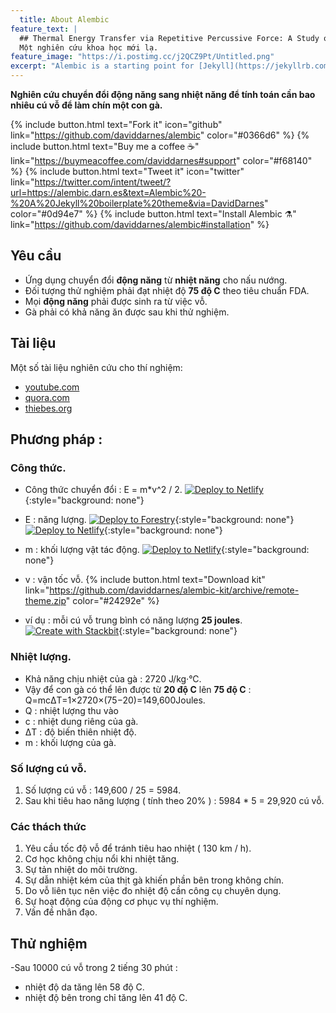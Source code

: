 ```yaml
---
  title: About Alembic
feature_text: |
  ## Thermal Energy Transfer via Repetitive Percussive Force: A Study on the Feasibility of Cooking Chicken through Slapping
  Một nghiên cứu khoa học mới lạ.
feature_image: "https://i.postimg.cc/j2QCZ9Pt/Untitled.png"
excerpt: "Alembic is a starting point for [Jekyll](https://jekyllrb.com/) projects. Rather than starting from scratch, this boilerplate is designed to get the ball rolling immediately. Install it, configure it, tweak it, push it."
---
```


**Nghiên cứu chuyển đổi động năng sang nhiệt năng để tính toán cần bao nhiêu cú vỗ để làm chín một con gà.**

{% include button.html text="Fork it" icon="github" link="https://github.com/daviddarnes/alembic" color="#0366d6" %} {% include button.html text="Buy me a coffee ☕️" link="https://buymeacoffee.com/daviddarnes#support" color="#f68140" %} {% include button.html text="Tweet it" icon="twitter" link="https://twitter.com/intent/tweet/?url=https://alembic.darn.es&text=Alembic%20-%20A%20Jekyll%20boilerplate%20theme&via=DavidDarnes" color="#0d94e7" %} {% include button.html text="Install Alembic ⚗️" link="https://github.com/daviddarnes/alembic#installation" %}

## Yêu cầu

- Ứng dụng chuyển đổi **động năng** từ **nhiệt năng** cho nấu nướng.
- Đối tượng thử nghiệm phải đạt nhiệt độ **75 độ C** theo tiêu chuẩn FDA.
- Mọi **động năng** phải được sinh ra từ việc vỗ.
- Gà phải có khả năng ăn được sau khi thử nghiệm.


## Tài liệu

Một số tài liệu nghiên cứu cho thí nghiệm:

- [youtube.com](https://www.youtube.com/watch?v=68L6JA_CnmU)
- [quora.com](https://www.quora.com/If-kinetic-energy-is-converted-into-thermal-energy-how-hard-do-I-have-to-slap-a-chicken-to-cook-it)
- [thiebes.org](https://thiebes.org/2019/02/17/cooking-chicken-with-a-powerful-slap/)

## Phương pháp : 

### Công thức.

- Công thức chuyển đổi : E = m*v^2 / 2.
  [![Deploy to Netlify](https://www.netlify.com/img/deploy/button.svg)](https://app.netlify.com/start/deploy?repository=https://github.com/daviddarnes/alembic-kit){:style="background: none"}
-  E : năng lượng.
  [![Deploy to Forestry](https://assets.forestry.io/import-to-forestry.svg)](https://app.forestry.io/quick-start?repo=daviddarnes/alembic-forestry-kit&engine=jekyll){:style="background: none"}  
  [![Deploy to Netlify](https://www.netlify.com/img/deploy/button.svg)](https://app.netlify.com/start/deploy?repository=https://github.com/daviddarnes/alembic-forestry-kit){:style="background: none"}
-  m : khối lượng vật tác động.
  [![Deploy to Netlify](https://www.netlify.com/img/deploy/button.svg)](https://app.netlify.com/start/deploy?repository=https://github.com/daviddarnes/alembic-netlifycms-kit&stack=cms){:style="background: none"}

- v : vận tốc vỗ.
  {% include button.html text="Download kit" link="https://github.com/daviddarnes/alembic-kit/archive/remote-theme.zip" color="#24292e" %}
- ví dụ : mỗi cú vỗ trung bình có năng lượng  **25 joules**.
  [![Create with Stackbit](https://assets.stackbit.com/badge/create-with-stackbit.svg)](https://app.stackbit.com/create?theme=https://github.com/daviddarnes/alembic-stackbit-kit){:style="background: none"}

### Nhiệt lượng.

- Khả năng chịu nhiệt của gà : 2720 J/kg·°C.
- Vậy để con gà có thể lên được từ **20 độ C** lên **75 độ C** : Q=mcΔT=1×2720×(75−20)=149,600Joules.
- Q : nhiệt lượng thu vào
- c : nhiệt dung riêng của gà.
- ΔT : độ biến thiên nhiệt độ.
- m : khối lượng của gà.

### Số lượng cú vỗ.

1. Số lượng cú vỗ  : 149,600 / 25 = 5984.
2. Sau khi tiêu hao năng lượng ( tính theo 20% ) : 5984 * 5 = 29,920 cú vỗ.

### Các thách thức

1. Yêu cầu tốc độ vỗ để tránh tiêu hao nhiệt ( 130 km / h).
2. Cơ học không chịu nổi khi nhiệt tăng.
3. Sự tản nhiệt do môi trường.
4. Sự dẫn nhiệt kém của thịt gà khiến phần bên trong không chín.
5. Do vỗ liên tục nên việc đo nhiệt độ cần công cụ chuyên dụng.
6. Sự hoạt động của động cơ phục vụ thí nghiệm.
7. Vấn đề nhân đạo.
## Thử nghiệm

-Sau 10000 cú vỗ trong 2 tiếng 30 phút :
+ nhiệt độ da tăng lên 58 độ C.
+ nhiệt độ bên trong chỉ tăng lên 41 độ C.



